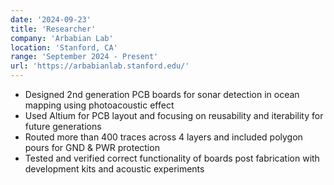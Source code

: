 ```yaml
---
date: '2024-09-23'
title: 'Researcher'
company: 'Arbabian Lab'
location: 'Stanford, CA'
range: 'September 2024 - Present'
url: 'https://arbabianlab.stanford.edu/'
---
```


- Designed 2nd generation PCB boards for sonar detection in ocean mapping using photoacoustic effect
- Used Altium for PCB layout and focusing on reusability and iterability for future generations
- Routed more than 400 traces across 4 layers and included polygon pours for GND & PWR protection
- Tested and verified correct functionality of boards post fabrication with development kits and acoustic experiments
